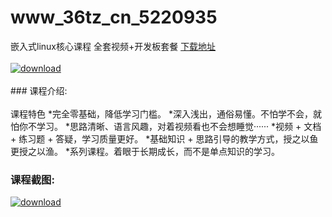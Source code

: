 # www_36tz_cn_5220935
嵌入式linux核心课程 全套视频+开发板套餐
[下载地址](http://www.36tz.cn/article/5220935 "下载地址")
<br/></br>[![download](http://36tz.cn/muke_img/2021_08_1-76-300x102.png "下载地址")](http://www.36tz.cn/article/5220935 "下载地址")
<br/></br>### 课程介绍:<br/></br>课程特色
*完全零基础，降低学习门槛。
*深入浅出，通俗易懂。不怕学不会，就怕你不学习。
*思路清晰、语言风趣，对着视频看也不会想睡觉······
*视频 + 文档 + 练习题 + 答疑，学习质量更好。
*基础知识 + 思路引导的教学方式，授之以鱼更授之以渔。
*系列课程。着眼于长期成长，而不是单点知识的学习。

### 课程截图:
[![download](http://36tz.cn/muke_img/2021_08_2-75.png "下载地址")](http://www.36tz.cn/article/5220935 "下载地址")
